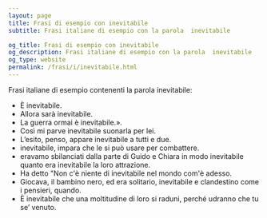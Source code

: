 ```yaml
---
layout: page
title: Frasi di esempio con inevitabile 
subtitle: Frasi italiane di esempio con la parola  inevitabile

og_title: Frasi di esempio con inevitabile 
og_description: Frasi italiane di esempio con la parola  inevitabile
og_type: website
permalink: /frasi/i/inevitabile.html
---
```


Frasi italiane di esempio contenenti la parola inevitabile:


- È inevitabile.
- Allora sarà inevitabile.
- La guerra ormai è inevitabile.».
- Così mi parve inevitabile suonarla per lei.
- L’esito, penso, appare inevitabile a tutti e due.
- inevitabile, impara che le si può usare per combattere.
- eravamo sbilanciati dalla parte di Guido e Chiara in modo inevitabile quanto era inevitabile la loro attrazione.
- Ha detto "Non c'è niente di inevitabile nel mondo com'è adesso.
- Giocava, il bambino nero, ed era solitario, inevitabile e clandestino come i pensieri, quando.
- È inevitabile che una moltitudine di loro si raduni, perché udranno che tu se’ venuto.
